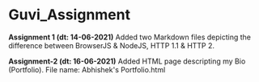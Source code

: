 # Guvi_Assignment

**Assignment 1 (dt: 14-06-2021)**
Added two Markdown files depicting the difference between BrowserJS & NodeJS, HTTP 1.1 & HTTP 2.


**Assignment-2 (dt: 16-06-2021)**
Added HTML page descripting my Bio (Portfolio). File name: Abhishek's Portfolio.html
